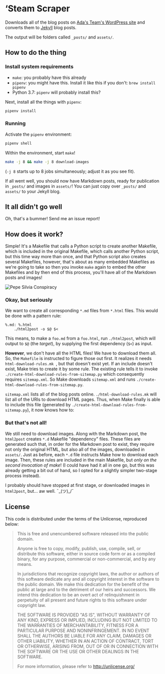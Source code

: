 ‘Steam Scraper
==============

Downloads all of the blog posts on [Ada's Team's WordPress
site][adasteam-blog] and converts them to [Jekyll][] blog posts.

The output will be folders called `_posts/` and `assets/`.

[adasteam-blog]: https://adasteam.wordpress.com/
[Jekyll]: https://jekyllrb.com/


How to do the thing
-------------------

### Install system requirements

 - `make`: you probably have this already
 - `pipenv`:  you might have this. Install it like this if you don't: `brew install pipenv`
 - Python 3.7: `pipenv` will probably install this?

Next, install all the things with `pipenv`:

```sh
pipenv install
```

### Running

Activate the `pipenv` environment:

```sh
pipenv shell
```

Within the environment, start `make`!

```sh
make -j 8 && make -j 8 download-images
```

(`-j 8`  starts up to 8 jobs simultaneously; adjust it as you see fit).

If all went well, you should now have Markdown posts, ready for
publication in `_posts/` and images in `assets/`! You can just copy
over `_posts/` and `assets/` to your Jekyll blog.


It all didn't go well
---------------------

Oh, that's a bummer! Send me an issue report!


How does it work?
-----------------

Simple! It's a Makefile that calls a Python script to create another
Makefile, which is included in the original Makefile, which calls
another Python script, but this time way more than once, and that Python
script also creates several Makefiles, however, that's about as many
embedded Makefiles as we're going to take so then you invoke `make`
again to embed the other Makefiles and by then end of this process,
you'll have all of the Markdown posts and images!

![Pepe Silvia Conspiracy](https://media.giphy.com/media/l0IykOsxLECVejOzm/giphy.gif)

### Okay, but seriously

We want to create all corresponding `*.md` files from `*.html` files.
This would be done with a pattern rule:

```make
%.md: %.html
	./html2post -o $@ $<
```

This means, to make a `foo.md` from a `foo.html`, run `./html2post`,
which will output to `$@` (the _target_), by supplying the first
dependency (`$<`) as input.

**However**, we don't have all the HTML files! We have to download them
all. So, the `Makefile` is instructed to figure those out first. It
realizes it needs `html-download-rules.mk `, but that doesn't exist
yet. If an include doesn't exist, Make tries to create it by some rule.
The existing rule tells it to invoke
`./create-html-download-rules-from-sitemap.py` which consequently
requires `sitemap.xml`. So Make downloads `sitemap.xml` and runs
`./create-html-download-rules-from-sitemap.py`.

`sitemap.xml` lists all of the blog posts online.
`./html-download-rules.mk` will list all of the URIs to download HTML
pages. Thus, when Make finally is able to include this file (generated
by `./create-html-download-rules-from-sitemap.py`), it now knows how to:

### But that's not all!

We still need to download images. Along with the Markdown post, the
`html2post` creates `*.d` Makefile "dependency" files. These files are
generated such that, in order for the Markdown post to exist, they
require not only the original HTML, but also all of the images,
downloaded in `assets/`. Just as before, each `*.d` file instructs Make
how to download each image. Then, these rules are included in the main
Makefile, but _only on the second invocation of make_! (I could have had
it all in one go, but this was already getting a bit out of hand, so
I opted for a slightly simpler two-stage process instead).

I probably should have stopped at first stage, or downloaded images in
`html2post`, but... aw well. ¯\_(ツ)_/¯

License
-------

This code is distributed under the terms of the Unlicense, reproduced
below:

> This is free and unencumbered software released into the public domain.
>
> Anyone is free to copy, modify, publish, use, compile, sell, or
> distribute this software, either in source code form or as a compiled
> binary, for any purpose, commercial or non-commercial, and by any
> means.
>
> In jurisdictions that recognize copyright laws, the author or authors
> of this software dedicate any and all copyright interest in the
> software to the public domain. We make this dedication for the benefit
> of the public at large and to the detriment of our heirs and
> successors. We intend this dedication to be an overt act of
> relinquishment in perpetuity of all present and future rights to this
> software under copyright law.
>
> THE SOFTWARE IS PROVIDED "AS IS", WITHOUT WARRANTY OF ANY KIND,
> EXPRESS OR IMPLIED, INCLUDING BUT NOT LIMITED TO THE WARRANTIES OF
> MERCHANTABILITY, FITNESS FOR A PARTICULAR PURPOSE AND NONINFRINGEMENT.
> IN NO EVENT SHALL THE AUTHORS BE LIABLE FOR ANY CLAIM, DAMAGES OR
> OTHER LIABILITY, WHETHER IN AN ACTION OF CONTRACT, TORT OR OTHERWISE,
> ARISING FROM, OUT OF OR IN CONNECTION WITH THE SOFTWARE OR THE USE OR
> OTHER DEALINGS IN THE SOFTWARE.
>
> For more information, please refer to <http://unlicense.org/>
